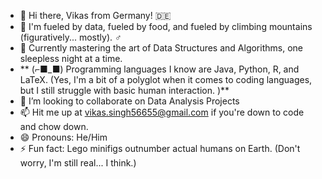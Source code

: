 - 👋 Hi there, Vikas from Germany! 🇩🇪
- 👀  I'm fueled by data, fueled by food, and fueled by climbing mountains (figuratively... mostly). ‍♂️
- 🌱 Currently mastering the art of Data Structures and Algorithms, one sleepless night at a time.
- ** (⌐■_■) Programming languages I know are Java, Python, R, and LaTeX. (Yes, I'm a bit of a polyglot when it comes to coding languages, but I still struggle with basic human interaction. )**
- 💞️ I’m looking to collaborate on Data Analysis Projects 
- 📫 Hit me up at vikas.singh56655@gmail.com if you're down to code and chow down.
- 😄 Pronouns: He/Him
- ⚡ Fun fact: Lego minifigs outnumber actual humans on Earth.  (Don't worry, I'm still real... I think.)

<!---
vikas56655/vikas56655 is a ✨ special ✨ repository because its `README.md` (this file) appears on your GitHub profile.
You can click the Preview link to take a look at your changes.
--->
